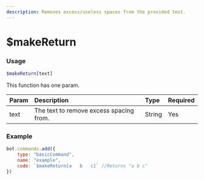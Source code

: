 ```yaml
---
description: Removes excess/useless spaces from the provided text.
---
```


# $makeReturn
### Usage
```php
$makeReturn[text]
```

This function has one param.

| Param | Description | Type | Required |
| :---- | :---- | :---- | :----
| text | The text to remove excess spacing from. | String | Yes

### Example
```javascript
bot.commands.add({
    type: "basicCommand",
    name: "example",
    code: `$makeReturn[a   b   c]` //Returns "a b c"
})
```